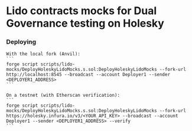 # Lido contracts mocks for Dual Governance testing on Holesky

### Deploying

    With the local fork (Anvil):
    ```
    forge script scripts/lido-mocks/DeployHoleskyLidoMocks.s.sol:DeployHoleskyLidoMocks --fork-url http://localhost:8545 --broadcast --account Deployer1 --sender <DEPLOYER1_ADDRESS>
    ```

    On a testnet (with Etherscan verification):
    ```
    forge script scripts/lido-mocks/DeployHoleskyLidoMocks.s.sol:DeployHoleskyLidoMocks --fork-url https://holesky.infura.io/v3/<YOUR_API_KEY> --broadcast --account Deployer1 --sender <DEPLOYER1_ADDRESS> --verify
    ```